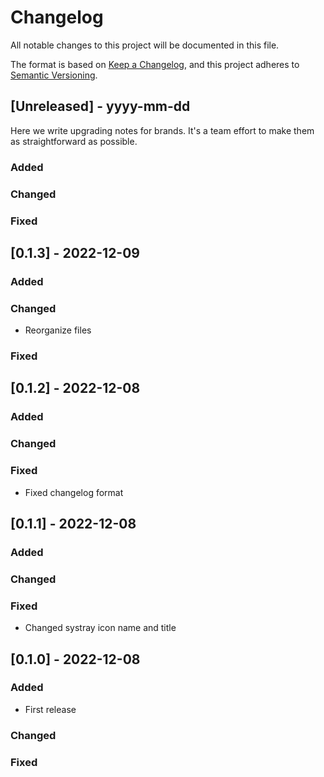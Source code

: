 # Changelog

All notable changes to this project will be documented in this file.

The format is based on [Keep a Changelog](https://keepachangelog.com/en/1.0.0/),
and this project adheres to [Semantic Versioning](https://semver.org/spec/v2.0.0.html).
## [Unreleased] - yyyy-mm-dd

Here we write upgrading notes for brands. It's a team effort to make them as
straightforward as possible.

### Added

### Changed
### Fixed

## [0.1.3] - 2022-12-09

### Added
### Changed

- Reorganize files
### Fixed

## [0.1.2] - 2022-12-08

### Added

### Changed
### Fixed

- Fixed changelog format

## [0.1.1] - 2022-12-08

### Added

### Changed
### Fixed

- Changed systray icon name and title

## [0.1.0] - 2022-12-08

### Added

- First release

### Changed

### Fixed